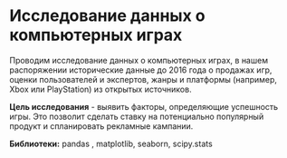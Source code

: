 # Исследование данных о компьютерных играх 

Проводим исследование данных о компьютерных играх, в нашем распоряжении исторические данные до 2016 года о продажах игр, оценки пользователей и экспертов, жанры и платформы (например, Xbox или PlayStation) из открытых источников.

**Цель исследования** - выявить факторы, определяющие успешность игры. Это позволит сделать ставку на потенциально популярный продукт и спланировать рекламные кампании.

**Библиотеки:** pandas , matplotlib, seaborn, scipy.stats 
